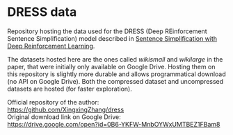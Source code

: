 # DRESS data
Repository hosting the data used for the DRESS (Deep REinforcement Sentence Simplification) model described in [Sentence Simplification with Deep Reinforcement Learning](http://aclweb.org/anthology/D/D17/D17-1062.pdf).

The datasets hosted here are the ones called *wikismall* and *wikilarge* in the paper, that were initially only available on Google Drive.
Hosting them on this repository is slightly more durable and allows programmatical download (no API on Google Drive).
Both the compressed dataset and uncompressed datasets are hosted (for faster exploration).


Official repository of the author:  
<https://github.com/XingxingZhang/dress>  
Original download link on Google Drive:  
<https://drive.google.com/open?id=0B6-YKFW-MnbOYWxUMTBEZ1FBam8>
